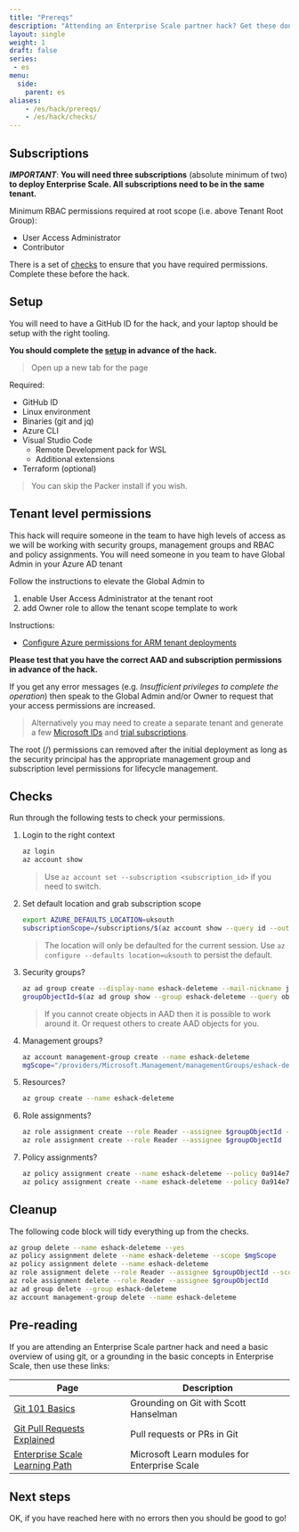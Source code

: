 ```yaml
---
title: "Prereqs"
description: "Attending an Enterprise Scale partner hack? Get these done before it starts and then check you have the right access."
layout: single
weight: 1
draft: false
series:
 - es
menu:
  side:
    parent: es
aliases:
    - /es/hack/prereqs/
    - /es/hack/checks/
---
```



## Subscriptions

_**IMPORTANT**_: **You will need three subscriptions** (absolute minimum of two) **to deploy Enterprise Scale. All subscriptions need to be in the same tenant.**

Minimum RBAC permissions required at root scope (i.e. above Tenant Root Group):

* User Access Administrator
* Contributor

There is a set of [checks](#checks) to ensure that you have required permissions. Complete these before the hack.

## Setup

You will need to have a GitHub ID for the hack, and your laptop should be setup with the right tooling.

**You should complete the [setup](/setup) in advance of the hack.**

> Open up a new tab for the page

Required:

* GitHub ID
* Linux environment
* Binaries (git and jq)
* Azure CLI
* Visual Studio Code
  * Remote Development pack for WSL
  * Additional extensions
* Terraform (optional)

> You can skip the Packer install if you wish.

## Tenant level permissions

This hack will require someone in the team to have high levels of access as we will be working with security groups, management groups and RBAC and policy assignments. You will need someone in you team to have Global Admin in your Azure AD tenant

Follow the instructions to elevate the Global Admin to

1. enable User Access Administrator at the tenant root
1. add Owner role to allow the tenant scope template to work

Instructions:

* [Configure Azure permissions for ARM tenant deployments](https://github.com/Azure/Enterprise-Scale/blob/main/docs/EnterpriseScale-Setup-azure.md)

**Please test that you have the correct AAD and subscription permissions in advance of the hack.**

If you get any error messages (e.g. _Insufficient privileges to complete the operation_) then speak to the Global Admin and/or Owner to request that your access permissions are increased.

> Alternatively you may need to create a separate tenant and generate a few [Microsoft IDs](https://signup.live.com/) and [trial subscriptions](https://azure.microsoft.com/free/).

The root (/) permissions can removed after the initial deployment as long as the security principal has the appropriate management group and subscription level permissions for lifecycle management.

## Checks

Run through the following tests to check your permissions.

1. Login to the right context

    ```bash
    az login
    az account show
    ```

    > Use `az account set --subscription <subscription_id>` if you need to switch.

1. Set default location and grab subscription scope

    ```bash
    export AZURE_DEFAULTS_LOCATION=uksouth
    subscriptionScope=/subscriptions/$(az account show --query id --output tsv)
    ```

    > The location will only be defaulted for the current session. Use `az configure --defaults location=uksouth` to persist the default.

1. Security groups?

    ```bash
    az ad group create --display-name eshack-deleteme --mail-nickname junk
    groupObjectId=$(az ad group show --group eshack-deleteme --query objectId --output tsv)
    ```

    > If you cannot create objects in AAD then it is possible to work around it. Or request others to create AAD objects for you.

1. Management groups?

    ```bash
    az account management-group create --name eshack-deleteme
    mgScope="/providers/Microsoft.Management/managementGroups/eshack-deleteme"
    ```

1. Resources?

    ```bash
    az group create --name eshack-deleteme
    ```

1. Role assignments?

    ```bash
    az role assignment create --role Reader --assignee $groupObjectId --scope $mgScope
    az role assignment create --role Reader --assignee $groupObjectId
    ```

1. Policy assignments?

    ```bash
    az policy assignment create --name eshack-deleteme --policy 0a914e76-4921-4c19-b460-a2d36003525a --scope $mgScope
    az policy assignment create --name eshack-deleteme --policy 0a914e76-4921-4c19-b460-a2d36003525a
    ```

## Cleanup

The following code block will tidy everything up from the checks.

```bash
az group delete --name eshack-deleteme --yes
az policy assignment delete --name eshack-deleteme --scope $mgScope
az policy assignment delete --name eshack-deleteme
az role assignment delete --role Reader --assignee $groupObjectId --scope $mgScope
az role assignment delete --role Reader --assignee $groupObjectId
az ad group delete --group eshack-deleteme
az account management-group delete --name eshack-deleteme
```

## Pre-reading

If you are attending an Enterprise Scale partner hack and need a basic overview of using git, or a grounding in the basic concepts in Enterprise Scale, then use these links:

| **Page** | **Description** |
|---|---|
| [Git 101 Basics](https://www.youtube.com/watch?v=WBg9mlpzEYU) | Grounding on Git with Scott Hanselman |
| [Git Pull Requests Explained](https://www.youtube.com/watch?v=Mfz8NQncwiQ) | Pull requests or PRs in Git |
| [Enterprise Scale Learning Path](https://docs.microsoft.com//learn/paths/enterprise-scale-architecture/) | Microsoft Learn modules for Enterprise Scale |

## Next steps

OK, if you have reached here with no errors then you should be good to go!
